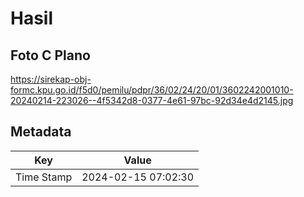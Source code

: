 # Hasil

## Foto C Plano

https://sirekap-obj-formc.kpu.go.id/f5d0/pemilu/pdpr/36/02/24/20/01/3602242001010-20240214-223026--4f5342d8-0377-4e61-97bc-92d34e4d2145.jpg


## Metadata

| Key        | Value               |
| ---------- | ------------------- |
| Time Stamp | 2024-02-15 07:02:30 |



